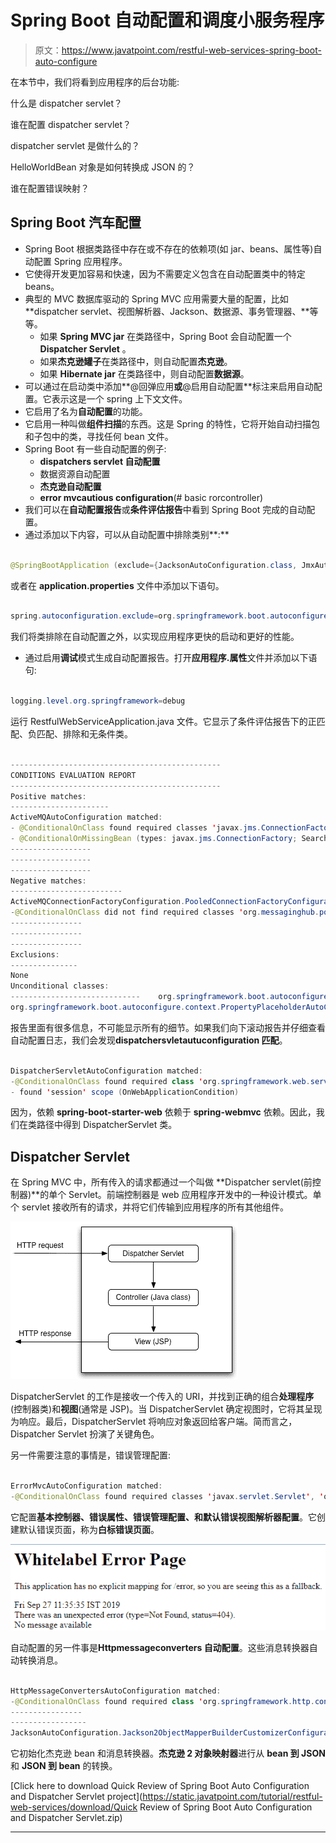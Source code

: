 # Spring Boot 自动配置和调度小服务程序

> 原文：<https://www.javatpoint.com/restful-web-services-spring-boot-auto-configure>

在本节中，我们将看到应用程序的后台功能:

什么是 dispatcher servlet？

谁在配置 dispatcher servlet？

dispatcher servlet 是做什么的？

HelloWorldBean 对象是如何转换成 JSON 的？

谁在配置错误映射？

## Spring Boot 汽车配置

*   Spring Boot 根据类路径中存在或不存在的依赖项(如 jar、beans、属性等)自动配置 Spring 应用程序。
*   它使得开发更加容易和快速，因为不需要定义包含在自动配置类中的特定 beans。
*   典型的 MVC 数据库驱动的 Spring MVC 应用需要大量的配置，比如 **dispatcher servlet、视图解析器、Jackson、数据源、事务管理器、**等等。
    *   如果 **Spring MVC jar** 在类路径中，Spring Boot 会自动配置一个 **Dispatcher Servlet** 。
    *   如果**杰克逊罐子**在类路径中，则自动配置**杰克逊**。
    *   如果 **Hibernate jar** 在类路径中，则自动配置**数据源**。
*   可以通过在启动类中添加**@回弹应用**或**@启用自动配置**标注来启用自动配置。它表示这是一个 spring 上下文文件。
*   它启用了名为**自动配置**的功能。
*   它启用一种叫做**组件扫描**的东西。这是 Spring 的特性，它将开始自动扫描包和子包中的类，寻找任何 bean 文件。
*   Spring Boot 有一些自动配置的例子:
    *   **dispatchers servlet 自动配置**
    *   数据资源自动配置
    *   **杰克逊自动配置**
    *   **error mvcautious configuration**(# basic rorcontroller)
*   我们可以在**自动配置报告**或**条件评估报告**中看到 Spring Boot 完成的自动配置。
*   通过添加以下内容，可以从自动配置中排除类别**:**

```java

@SpringBootApplication (exclude={JacksonAutoConfiguration.class, JmxAutoConfiguration.class})

```

或者在 **application.properties** 文件中添加以下语句。

```java

spring.autoconfiguration.exclude=org.springframework.boot.autoconfigure.jackson.JacksonAutoConfiguration

```

我们将类排除在自动配置之外，以实现应用程序更快的启动和更好的性能。

*   通过启用**调试**模式生成自动配置报告。打开**应用程序.属性**文件并添加以下语句:

```java

logging.level.org.springframework=debug

```

运行 RestfulWebServiceApplication.java 文件。它显示了条件评估报告下的正匹配、负匹配、排除和无条件类。

```java

-----------------------------------------------
CONDITIONS EVALUATION REPORT
-----------------------------------------------
Positive matches:
----------------------
ActiveMQAutoConfiguration matched:
- @ConditionalOnClass found required classes 'javax.jms.ConnectionFactory', 'org.apache.activemq.ActiveMQConnectionFactory' (OnClassCondition)
- @ConditionalOnMissingBean (types: javax.jms.ConnectionFactory; SearchStrategy: all) did not find any beans (OnBeanCondition)
------------------
------------------
------------------
Negative matches:
-------------------------
ActiveMQConnectionFactoryConfiguration.PooledConnectionFactoryConfiguration: Did not match:
-@ConditionalOnClass did not find required classes 'org.messaginghub.pooled.jms.JmsPoolConnectionFactory','org.apache.commons.pool2.PooledObject' (OnClassCondition)
----------------
----------------
----------------
Exclusions:
---------------
None
Unconditional classes:
-----------------------------    org.springframework.boot.autoconfigure.context.ConfigurationPropertiesAutoConfiguration
org.springframework.boot.autoconfigure.context.PropertyPlaceholderAutoConfiguration

```

报告里面有很多信息，不可能显示所有的细节。如果我们向下滚动报告并仔细查看自动配置日志，我们会发现**dispatchersvletautuconfiguration 匹配**。

```java

DispatcherServletAutoConfiguration matched:
-@ConditionalOnClass found required class 'org.springframework.web.servlet.DispatcherServlet' (OnClassCondition)
- found 'session' scope (OnWebApplicationCondition)

```

因为，依赖 **spring-boot-starter-web** 依赖于 **spring-webmvc** 依赖。因此，我们在类路径中得到 DispatcherServlet 类。

## Dispatcher Servlet

在 Spring MVC 中，所有传入的请求都通过一个叫做 **Dispatcher servlet(前控制器)**的单个 Servlet。前端控制器是 web 应用程序开发中的一种设计模式。单个 servlet 接收所有的请求，并将它们传输到应用程序的所有其他组件。

![Spring Boot Auto Configuration and Dispatcher Servlet](img/d9cfca427d204274f4efabdae9758fe0.png)

DispatcherServlet 的工作是接收一个传入的 URI，并找到正确的组合**处理程序**(控制器类)和**视图**(通常是 JSP)。当 DispatcherServlet 确定视图时，它将其呈现为响应。最后，DispatcherServlet 将响应对象返回给客户端。简而言之，Dispatcher Servlet 扮演了关键角色。

另一件需要注意的事情是，错误管理配置:

```java

ErrorMvcAutoConfiguration matched:
-@ConditionalOnClass found required classes 'javax.servlet.Servlet', 'org.springframework.web.servlet.DispatcherServlet' (OnClassCondition)- found 'session' scope (OnWebApplicatiossssnCondition)

```

它配置**基本控制器、错误属性、错误管理配置、**和**默认错误视图解析器配置**。它创建默认错误页面，称为**白标错误页面**。

![Spring Boot Auto Configuration and Dispatcher Servlet](img/c6de50e336f8d5e3c321a622687eac37.png)

自动配置的另一件事是**Httpmessageconverters 自动配置**。这些消息转换器自动转换消息。

```java

HttpMessageConvertersAutoConfiguration matched:
-@ConditionalOnClass found required class 'org.springframework.http.converter.HttpMessageConverter' (OnClassCondition)
----------------
-----------------
JacksonAutoConfiguration.Jackson2ObjectMapperBuilderCustomizerConfiguration matched: - @ConditionalOnClass found required class 'org.springframework.http.converter.json.Jackson2ObjectMapperBuilder'(OnClassCondition)

```

它初始化杰克逊 bean 和消息转换器。**杰克逊 2 对象映射器**进行从 **bean 到 JSON** 和 **JSON 到 bean** 的转换。

[Click here to download Quick Review of Spring Boot Auto Configuration and Dispatcher Servlet project](https://static.javatpoint.com/tutorial/restful-web-services/download/Quick Review of Spring Boot Auto Configuration and Dispatcher Servlet.zip)

* * ***